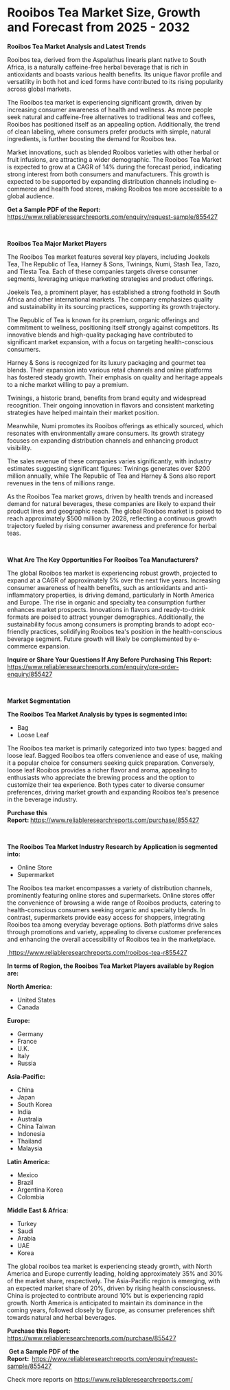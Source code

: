 <p><h1>Rooibos Tea Market Size, Growth and Forecast from 2025 - 2032</h1></p><p><strong>Rooibos Tea Market Analysis and Latest Trends</strong></p>
<p><p>Rooibos tea, derived from the Aspalathus linearis plant native to South Africa, is a naturally caffeine-free herbal beverage that is rich in antioxidants and boasts various health benefits. Its unique flavor profile and versatility in both hot and iced forms have contributed to its rising popularity across global markets. </p><p>The Rooibos tea market is experiencing significant growth, driven by increasing consumer awareness of health and wellness. As more people seek natural and caffeine-free alternatives to traditional teas and coffees, Rooibos has positioned itself as an appealing option. Additionally, the trend of clean labeling, where consumers prefer products with simple, natural ingredients, is further boosting the demand for Rooibos tea. </p><p>Market innovations, such as blended Rooibos varieties with other herbal or fruit infusions, are attracting a wider demographic. The Rooibos Tea Market is expected to grow at a CAGR of 14% during the forecast period, indicating strong interest from both consumers and manufacturers. This growth is expected to be supported by expanding distribution channels including e-commerce and health food stores, making Rooibos tea more accessible to a global audience.</p></p>
<p><strong>Get a Sample PDF of the Report:&nbsp;</strong> <a href="https://www.reliableresearchreports.com/enquiry/request-sample/855427?utm_campaign=3053&utm_medium=2&utm_source=Github&utm_content=ia&utm_term=07042025&utm_id=rooibos-tea">https://www.reliableresearchreports.com/enquiry/request-sample/855427</a></p>
<p>&nbsp;</p>
<p><strong>Rooibos Tea Major Market Players</strong></p>
<p><p>The Rooibos Tea market features several key players, including Joekels Tea, The Republic of Tea, Harney & Sons, Twinings, Numi, Stash Tea, Tazo, and Tiesta Tea. Each of these companies targets diverse consumer segments, leveraging unique marketing strategies and product offerings.</p><p>Joekels Tea, a prominent player, has established a strong foothold in South Africa and other international markets. The company emphasizes quality and sustainability in its sourcing practices, supporting its growth trajectory.</p><p>The Republic of Tea is known for its premium, organic offerings and commitment to wellness, positioning itself strongly against competitors. Its innovative blends and high-quality packaging have contributed to significant market expansion, with a focus on targeting health-conscious consumers.</p><p>Harney & Sons is recognized for its luxury packaging and gourmet tea blends. Their expansion into various retail channels and online platforms has fostered steady growth. Their emphasis on quality and heritage appeals to a niche market willing to pay a premium.</p><p>Twinings, a historic brand, benefits from brand equity and widespread recognition. Their ongoing innovation in flavors and consistent marketing strategies have helped maintain their market position.</p><p>Meanwhile, Numi promotes its Rooibos offerings as ethically sourced, which resonates with environmentally aware consumers. Its growth strategy focuses on expanding distribution channels and enhancing product visibility.</p><p>The sales revenue of these companies varies significantly, with industry estimates suggesting significant figures: Twinings generates over $200 million annually, while The Republic of Tea and Harney & Sons also report revenues in the tens of millions range.</p><p>As the Rooibos Tea market grows, driven by health trends and increased demand for natural beverages, these companies are likely to expand their product lines and geographic reach. The global Rooibos market is poised to reach approximately $500 million by 2028, reflecting a continuous growth trajectory fueled by rising consumer awareness and preference for herbal teas.</p></p>
<p>&nbsp;</p>
<p><strong>What Are The Key Opportunities For Rooibos Tea Manufacturers?</strong></p>
<p><p>The global Rooibos tea market is experiencing robust growth, projected to expand at a CAGR of approximately 5% over the next five years. Increasing consumer awareness of health benefits, such as antioxidants and anti-inflammatory properties, is driving demand, particularly in North America and Europe. The rise in organic and specialty tea consumption further enhances market prospects. Innovations in flavors and ready-to-drink formats are poised to attract younger demographics. Additionally, the sustainability focus among consumers is prompting brands to adopt eco-friendly practices, solidifying Rooibos tea's position in the health-conscious beverage segment. Future growth will likely be complemented by e-commerce expansion.</p></p>
<p><strong>Inquire or Share Your Questions If Any Before Purchasing This Report:</strong> <a href="https://www.reliableresearchreports.com/enquiry/pre-order-enquiry/855427?utm_campaign=3053&utm_medium=2&utm_source=Github&utm_content=ia&utm_term=07042025&utm_id=rooibos-tea">https://www.reliableresearchreports.com/enquiry/pre-order-enquiry/855427</a></p>
<p>&nbsp;</p>
<p><strong>Market Segmentation</strong></p>
<p><strong>The Rooibos Tea Market Analysis by types is segmented into:</strong></p>
<p><ul><li>Bag</li><li>Loose Leaf</li></ul></p>
<p><p>The Rooibos tea market is primarily categorized into two types: bagged and loose leaf. Bagged Rooibos tea offers convenience and ease of use, making it a popular choice for consumers seeking quick preparation. Conversely, loose leaf Rooibos provides a richer flavor and aroma, appealing to enthusiasts who appreciate the brewing process and the option to customize their tea experience. Both types cater to diverse consumer preferences, driving market growth and expanding Rooibos tea's presence in the beverage industry.</p></p>
<p><strong>Purchase this Report:&nbsp;</strong><a href="https://www.reliableresearchreports.com/purchase/855427?utm_campaign=3053&utm_medium=2&utm_source=Github&utm_content=ia&utm_term=07042025&utm_id=rooibos-tea">https://www.reliableresearchreports.com/purchase/855427</a></p>
<p>&nbsp;</p>
<p><strong>The Rooibos Tea Market Industry Research by Application is segmented into:</strong></p>
<p><ul><li>Online Store</li><li>Supermarket</li></ul></p>
<p><p>The Rooibos tea market encompasses a variety of distribution channels, prominently featuring online stores and supermarkets. Online stores offer the convenience of browsing a wide range of Rooibos products, catering to health-conscious consumers seeking organic and specialty blends. In contrast, supermarkets provide easy access for shoppers, integrating Rooibos tea among everyday beverage options. Both platforms drive sales through promotions and variety, appealing to diverse customer preferences and enhancing the overall accessibility of Rooibos tea in the marketplace.</p></p>
<p><a href="https://www.reliableresearchreports.com/rooibos-tea-r855427?utm_campaign=3053&utm_medium=2&utm_source=Github&utm_content=ia&utm_term=07042025&utm_id=rooibos-tea">&nbsp;https://www.reliableresearchreports.com/rooibos-tea-r855427</a></p>
<p><strong>In terms of Region, the Rooibos Tea Market Players available by Region are:</strong></p>
<p>
    <p> <strong> North America: </strong>
        <ul>
            <li>United States</li>
            <li>Canada</li>
        </ul>
        </p> 
    <p> <strong> Europe: </strong>
        <ul>
            <li>Germany</li>
            <li>France</li>
            <li>U.K.</li>
            <li>Italy</li>
            <li>Russia</li>
        </ul>
        </p> 
    <p> <strong> Asia-Pacific: </strong>
        <ul>
            <li>China</li>
            <li>Japan</li>
            <li>South Korea</li>
            <li>India</li>
            <li>Australia</li>
            <li>China Taiwan</li>
            <li>Indonesia</li>
            <li>Thailand</li>
            <li>Malaysia</li>
        </ul>
        </p> 
    <p> <strong> Latin America: </strong>
        <ul>
            <li>Mexico</li>
            <li>Brazil</li>
            <li>Argentina Korea</li>
            <li>Colombia</li>
        </ul>
        </p> 
    <p> <strong> Middle East & Africa: </strong>
        <ul>
            <li>Turkey</li>
            <li>Saudi</li>
            <li>Arabia</li>
            <li>UAE</li>
            <li>Korea</li>
        </ul>
    </p>
    </p>
<p><p>The global rooibos tea market is experiencing steady growth, with North America and Europe currently leading, holding approximately 35% and 30% of the market share, respectively. The Asia-Pacific region is emerging, with an expected market share of 20%, driven by rising health consciousness. China is projected to contribute around 10% but is experiencing rapid growth. North America is anticipated to maintain its dominance in the coming years, followed closely by Europe, as consumer preferences shift towards natural and herbal beverages.</p></p>
<p><strong>Purchase this Report: </strong><a href="https://www.reliableresearchreports.com/purchase/855427?utm_campaign=3053&utm_medium=2&utm_source=Github&utm_content=ia&utm_term=07042025&utm_id=rooibos-tea">https://www.reliableresearchreports.com/purchase/855427</a></p>
<p>&nbsp;<strong>Get a Sample PDF of the Report:&nbsp;&nbsp;</strong><a href="https://www.reliableresearchreports.com/enquiry/request-sample/855427?utm_campaign=3053&utm_medium=2&utm_source=Github&utm_content=ia&utm_term=07042025&utm_id=rooibos-tea">https://www.reliableresearchreports.com/enquiry/request-sample/855427</a></p>
<p><strong></strong></p>
<p>Check more reports on <a href="https://www.reliableresearchreports.com/?utm_campaign=3053&utm_medium=2&utm_source=Github&utm_content=ia&utm_term=07042025&utm_id=rooibos-tea">https://www.reliableresearchreports.com/</a></p>
